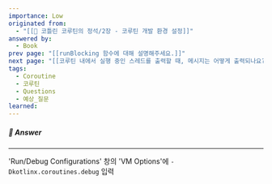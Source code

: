 ```yaml
---
importance: Low
originated from:
  - "[[📘 코틀린 코루틴의 정석/2장 - 코루틴 개발 환경 설정]]"
answered by:
  - Book
prev page: "[[runBlocking 함수에 대해 설명해주세요.]]"
next page: "[[코루틴 내에서 실행 중인 스레드를 출력할 때, 메시지는 어떻게 출력되나요?]]"
tags:
  - Coroutine
  - 코루틴
  - Questions
  - 예상_질문
learned:
---
```

##### 💬 Answer
---
'Run/Debug Configurations' 창의 'VM Options'에 `-Dkotlinx.coroutines.debug` 입력
